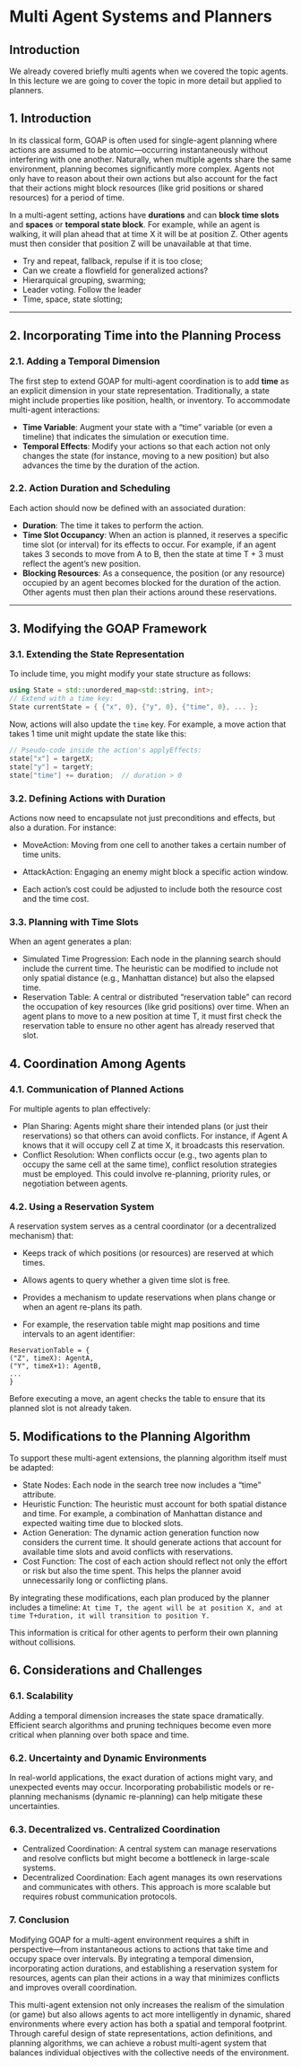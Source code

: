 # Multi Agent Systems and Planners

## Introduction

We already covered briefly multi agents when we covered the topic agents. In this lecture we are going to cover the topic in more detail but applied to planners.

## 1. Introduction

In its classical form, GOAP is often used for single-agent planning where actions are assumed to be atomic—occurring instantaneously without interfering with one another. Naturally, when multiple agents share the same environment, planning becomes significantly more complex. Agents not only have to reason about their own actions but also account for the fact that their actions might block resources (like grid positions or shared resources) for a period of time.

In a multi-agent setting, actions have **durations** and can **block time slots** and **spaces** or **temporal state block**. For example, while an agent is walking, it will plan ahead that at time X it will be at position Z. Other agents must then consider that position Z will be unavailable at that time.

- Try and repeat, fallback, repulse if it is too close;
- Can we create a flowfield for generalized actions?
- Hierarquical grouping, swarming;
- Leader voting. Follow the leader
- Time, space, state slotting;

---

## 2. Incorporating Time into the Planning Process

### 2.1. Adding a Temporal Dimension

The first step to extend GOAP for multi-agent coordination is to add **time** as an explicit dimension in your state representation. Traditionally, a state might include properties like position, health, or inventory. To accommodate multi-agent interactions:

- **Time Variable**: Augment your state with a “time” variable (or even a timeline) that indicates the simulation or execution time.
- **Temporal Effects**: Modify your actions so that each action not only changes the state (for instance, moving to a new position) but also advances the time by the duration of the action.

### 2.2. Action Duration and Scheduling

Each action should now be defined with an associated duration:
- **Duration**: The time it takes to perform the action.
- **Time Slot Occupancy**: When an action is planned, it reserves a specific time slot (or interval) for its effects to occur. For example, if an agent takes 3 seconds to move from A to B, then the state at time T + 3 must reflect the agent’s new position.
- **Blocking Resources**: As a consequence, the position (or any resource) occupied by an agent becomes blocked for the duration of the action. Other agents must then plan their actions around these reservations.

---

## 3. Modifying the GOAP Framework

### 3.1. Extending the State Representation

To include time, you might modify your state structure as follows:

``` cpp
using State = std::unordered_map<std::string, int>;
// Extend with a time key:
State currentState = { {"x", 0}, {"y", 0}, {"time", 0}, ... };
```

Now, actions will also update the `time` key. For example, a move action that takes 1 time unit might update the state like this:

``` cpp
// Pseudo-code inside the action's applyEffects:
state["x"] = targetX;
state["y"] = targetY;
state["time"] += duration;  // duration > 0
```

### 3.2. Defining Actions with Duration

Actions now need to encapsulate not just preconditions and effects, but also a duration. For instance:

- MoveAction: Moving from one cell to another takes a certain number of time units.
- AttackAction: Engaging an enemy might block a specific action window.

- Each action’s cost could be adjusted to include both the resource cost and the time cost.

### 3.3. Planning with Time Slots

When an agent generates a plan:

- Simulated Time Progression: Each node in the planning search should include the current time. The heuristic can be modified to include not only spatial distance (e.g., Manhattan distance) but also the elapsed time.
- Reservation Table: A central or distributed “reservation table” can record the occupation of key resources (like grid positions) over time. When an agent plans to move to a new position at time T, it must first check the reservation table to ensure no other agent has already reserved that slot.

## 4. Coordination Among Agents

### 4.1. Communication of Planned Actions

For multiple agents to plan effectively:

- Plan Sharing: Agents might share their intended plans (or just their reservations) so that others can avoid conflicts. For instance, if Agent A knows that it will occupy cell Z at time X, it broadcasts this reservation.
- Conflict Resolution: When conflicts occur (e.g., two agents plan to occupy the same cell at the same time), conflict resolution strategies must be employed. This could involve re-planning, priority rules, or negotiation between agents.

### 4.2. Using a Reservation System

A reservation system serves as a central coordinator (or a decentralized mechanism) that:

- Keeps track of which positions (or resources) are reserved at which times.
- Allows agents to query whether a given time slot is free.
- Provides a mechanism to update reservations when plans change or when an agent re-plans its path.

- For example, the reservation table might map positions and time intervals to an agent identifier:

```
ReservationTable = {
("Z", timeX): AgentA,
("Y", timeX+1): AgentB,
...
}
```

Before executing a move, an agent checks the table to ensure that its planned slot is not already taken.

## 5. Modifications to the Planning Algorithm

To support these multi-agent extensions, the planning algorithm itself must be adapted:

- State Nodes: Each node in the search tree now includes a “time” attribute.
- Heuristic Function: The heuristic must account for both spatial distance and time. For example, a combination of Manhattan distance and expected waiting time due to blocked slots.
- Action Generation: The dynamic action generation function now considers the current time. It should generate actions that account for available time slots and avoid conflicts with reservations.
- Cost Function: The cost of each action should reflect not only the effort or risk but also the time spent. This helps the planner avoid unnecessarily long or conflicting plans.

By integrating these modifications, each plan produced by the planner includes a timeline:
`At time T, the agent will be at position X, and at time T+duration, it will transition to position Y.`

This information is critical for other agents to perform their own planning without collisions.

## 6. Considerations and Challenges

### 6.1. Scalability

Adding a temporal dimension increases the state space dramatically. Efficient search algorithms and pruning techniques become even more critical when planning over both space and time.

### 6.2. Uncertainty and Dynamic Environments

In real-world applications, the exact duration of actions might vary, and unexpected events may occur. Incorporating probabilistic models or re-planning mechanisms (dynamic re-planning) can help mitigate these uncertainties.

### 6.3. Decentralized vs. Centralized Coordination

- Centralized Coordination: A central system can manage reservations and resolve conflicts but might become a bottleneck in large-scale systems.
- Decentralized Coordination: Each agent manages its own reservations and communicates with others. This approach is more scalable but requires robust communication protocols.

### 7. Conclusion

Modifying GOAP for a multi-agent environment requires a shift in perspective—from instantaneous actions to actions that take time and occupy space over intervals. By integrating a temporal dimension, incorporating action durations, and establishing a reservation system for resources, agents can plan their actions in a way that minimizes conflicts and improves overall coordination.

This multi-agent extension not only increases the realism of the simulation (or game) but also allows agents to act more intelligently in dynamic, shared environments where every action has both a spatial and temporal footprint. Through careful design of state representations, action definitions, and planning algorithms, we can achieve a robust multi-agent system that balances individual objectives with the collective needs of the environment.